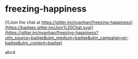 # freezing-happiness

[![Join the chat at https://gitter.im/nyanhan/freezing-happiness](https://badges.gitter.im/Join%20Chat.svg)](https://gitter.im/nyanhan/freezing-happiness?utm_source=badge&utm_medium=badge&utm_campaign=pr-badge&utm_content=badge)

abcd


